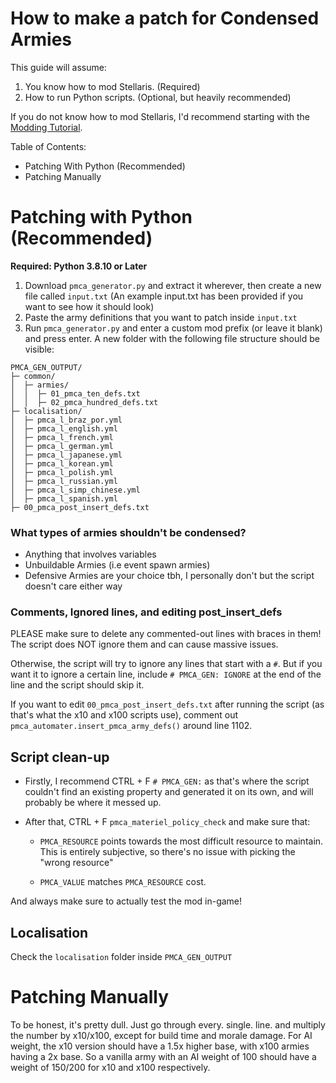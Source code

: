 # How to make a patch for Condensed Armies
This guide will assume:
1. You know how to mod Stellaris. (Required)
2. How to run Python scripts. (Optional, but heavily recommended)

If you do not know how to mod Stellaris, I'd recommend starting with the [Modding Tutorial](https://stellaris.paradoxwikis.com/Modding_tutorial).

Table of Contents:
  - Patching With Python (Recommended)
  - Patching Manually

# Patching with Python (Recommended)
**Required: Python 3.8.10 or Later**

1. Download `pmca_generator.py` and extract it wherever, then create a new file called `input.txt` (An example input.txt has been provided if you want to see how it should look)
2. Paste the army definitions that you want to patch inside `input.txt`
3. Run `pmca_generator.py` and enter a custom mod prefix (or leave it blank) and press enter. A new folder with the following file structure should be visible:
```
PMCA_GEN_OUTPUT/
├─ common/
│  ├─ armies/
│  │  ├─ 01_pmca_ten_defs.txt
│  │  ├─ 02_pmca_hundred_defs.txt
├─ localisation/
│  ├─ pmca_l_braz_por.yml
│  ├─ pmca_l_english.yml
│  ├─ pmca_l_french.yml
│  ├─ pmca_l_german.yml
│  ├─ pmca_l_japanese.yml
│  ├─ pmca_l_korean.yml
│  ├─ pmca_l_polish.yml
│  ├─ pmca_l_russian.yml
│  ├─ pmca_l_simp_chinese.yml
│  ├─ pmca_l_spanish.yml
├─ 00_pmca_post_insert_defs.txt
```

### What types of armies shouldn't be condensed? ###
- Anything that involves variables
- Unbuildable Armies (i.e event spawn armies)
- Defensive Armies are your choice tbh, I personally don't but the script doesn't care either way

### Comments, Ignored lines, and editing post_insert_defs ###
PLEASE make sure to delete any commented-out lines with braces in them! The script does NOT ignore them and can cause massive issues.

Otherwise, the script will try to ignore any lines that start with a `#`. But if you want it to ignore a certain line, include `# PMCA_GEN: IGNORE` at the end of the line and the script should skip it.

If you want to edit `00_pmca_post_insert_defs.txt` after running the script (as that's what the x10 and x100 scripts use), comment out `pmca_automater.insert_pmca_army_defs()` around line 1102. 


## Script clean-up

* Firstly, I recommend CTRL + F `# PMCA_GEN:` as that's where the script couldn't find an existing property and generated it on its own, and will probably be where it messed up.

* After that, CTRL + F `pmca_materiel_policy_check` and make sure that:

  * `PMCA_RESOURCE` points towards the most difficult resource to maintain. This is entirely subjective, so there's no issue with picking the "wrong resource"

  * `PMCA_VALUE` matches `PMCA_RESOURCE` cost.


And always make sure to actually test the mod in-game!

## Localisation
Check the `localisation` folder inside `PMCA_GEN_OUTPUT`
 
 
# Patching Manually
To be honest, it's pretty dull. Just go through every. single. line. and multiply the number by x10/x100, except for build time and morale damage.
For AI weight, the x10 version should have a 1.5x higher base, with x100 armies having a 2x base. So a vanilla army with an AI weight of 100 should have a weight of 150/200 for x10 and x100 respectively.
